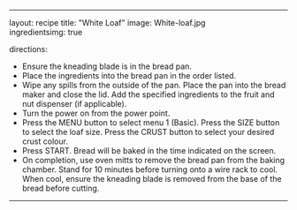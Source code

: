 ---

layout: recipe
title: "White Loaf"
image: White-loaf.jpg   
ingredientsimg: true       

directions:
- Ensure the kneading blade is in the bread pan.
- Place the ingredients into the bread pan in the order listed.
- Wipe any spills from the outside of the pan. Place the pan into the bread maker and close the lid. Add the specified ingredients to the fruit and nut dispenser (if applicable).
- Turn the power on from the power point.
- Press the MENU button to select menu 1 (Basic). Press the SIZE button to select the loaf size. Press the CRUST button to select your desired crust colour.
- Press START. Bread will be baked in the time indicated on the screen.
- On completion, use oven mitts to remove the bread pan from the baking chamber. Stand for 10 minutes before turning onto a wire rack to cool. When cool, ensure the kneading blade is removed from the base of the bread before cutting.

---